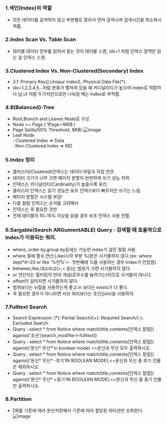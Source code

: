 ### 1.색인(Index)의 역할
- 모든 데이터를 검색하지 않고 부분별로 잘라서 먼저 검색시켜 검색시간을 최소화시켜줌.

### 2.Index Scan Vs. Table Scan
- 테이블 데이터 전부를 읽어서 찾는 것이 테이블 스캔, idx=1 처럼 인덱스 영역만 읽는 걸 인덱스 스캔.

### 3.Clustered Index Vs. Non-Clustered(Secondary) Index
- 3.1: Primary Key(*),Unique index(*), Physical Data File(*).
- idx=1,2,3,4,5...처럼 분류가 펼쳐져 있을 때 카디널리티가 높으며 Index로 적합하다.남,녀 처럼 두가지만으로만 나눠질 때는 Index로 부적합. 

### 4.B(Balanced)-Tree
- Root,Branch and Leaves Node로 구성.
- Node == Page ( 1Page=16KB )
- Page Splits(50% Threshold, 8KB)
![image](https://user-images.githubusercontent.com/80379900/120139219-f7f28c80-c212-11eb-9cda-ebb352baaf09.png)
- Leaf Node<br>
 : Clustered Index => Data<br>
 : Non-Clustered Index => RID
 
 ### 5.Index 정리
 - 클러스터(Clustered)인덱스는 데이터 파일과 직접 연관.
 - 데이터 크기가 너무 크면 페이지 분할이 빈번하여 쓰기 성능 저하.
 - 인덱스는 카디널리티(Cardinality)가 높을수록 유리.
 - 클러스터 인덱스는 읽기 성능은 보조 인덱스보다 빠르지만 쓰기는 느림.
 - 페이지 분할은 시스템 부담!
 - 다중 컬럼 인덱스는 순서를 고려해서
 - 인덱스는 꼭 필요한 것만
 - 전체 테이블의 10~15% 이상을 읽을 경우 보조 인덱스 사용 안함.
 
 ### 6.Sargable(Search ARGumentABLE) Query : 검색할 때 효율적으로 Index가 이용되는 쿼리.
 - where, order by,group by등에는 가능한 index가 걸린 컬럼 사용.
 - where 절에 함수,연산,Like(시작 부분 %)문은 사거블하지 않다.(ex: where dept*4=20 or like '%천%'<- 첫번째에 %를 사용하는 경우 Index가 안잡힘)
 - between,like,대소비교(>,< 등)는 범위가 크면 사거블하지 않다.
 - or 연산자는 필터링의 반대 개념(로우수를 늘려가는)이므로 사거블이 아니다.
 - offset이 길어지면 사거블하지 않다.
 - 범위보다는 in절을 사용하는게 좋고 in 보다는 exists가 더 좋다.
 - 꼭 필요한 경우가 아니라면 서브 쿼리보다는 조인(join)을 사용하자.
 
 ### 7.Fulltext Search
 - Search Expression: (*): Partial Search/(+): Required Search/(-): Excluded Search.
 - Query : select * from Notice where match(title,contents[인덱스 칼럼]) against('조선'[search_modifier<-fulltext]) 
 - Query : select * from Notice where match(title,contents[인덱스 칼럼]) against('문신* 무신*'in boolean mode) <=문신과 무신 모두 출력하시오.
 - Query : select * from Notice where match(title,contents[인덱스 칼럼]) against('문신* 무신* -후기'IN BOOLEAN MODE);<=문신과 무신 중 후기 인물은 제외하시오.
 - Query : select * from Notice where match(title,contents[인덱스 칼럼]) against('문신* 무신* +중기'IN BOOLEAN MODE);<=문신과 무신 중 중기 인물만 출력하시오.
 
 ### 8.Partition
 - DB를 기준에 따라 분산저장해서 기준에 따라 할당된 파티션만 조회한다.<br>
 ![image](https://user-images.githubusercontent.com/80379900/120161999-e7eaa500-c232-11eb-8558-38bf12e369f1.png)
